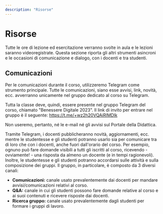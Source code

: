 ```yaml
---
description: "Risorse"
---
```

 
# Risorse

Tutte le ore di lezione ed esercitazione verranno svolte in aula e le lezioni saranno videoregistrate. Questa sezione riporta gli altri strumenti asincroni e le occasioni di comunicazione e dialogo, con i docenti e tra studenti.


## Comunicazioni
Per le comunicazioni durante il corso, utilizzeremo Telegram come strumento principale. Tutte le comunicazioni, siano esse avvisi, link, novità, ecc. avverranno unicamente nel gruppo dedicato al corso su Telegram.

Tutta la classe deve, quindi, essere presente nel gruppo Telegram del corso, chiamato "Benessere Digitale 2023". Il link di invito per entrare nel gruppo è il seguente: https://t.me/+wz2h20VQAiRlMDlk

Non useremo, pertanto, né le e-mail né gli avvisi sul Portale della Didattica.

Tramite Telegram, i docenti pubblicheranno novità, aggiornamenti, ecc. mentre le studentesse e gli studenti potranno usarlo sia per comunicare tra di loro che con i docenti, anche fuori dall'orario del corso. Per esempio, ognuno può fare domande visibili a tutti gli iscritti al corso, ricevendo - ovviamente! - una risposta da almeno un docente (e in tempi ragionevoli). Inoltre, le studentesse e gli studenti potranno accordarsi sulle attività e sulla composizione dei gruppi. Il gruppo, in particolare, è composto da 3 diversi canali:

- **Comunicazioni:** canale usato prevalentemente dai docenti per mandare avvisi/comunicazioni relativi al corso.
- **Q&A:** canale in cui gli studenti possono fare domande relative al corso e ai suoi contenuti e ricevere risposte dai docenti.
- **Ricerca gruppo:** canale usato prevalentemente dagli studenti per formare i gruppi di lavoro.

